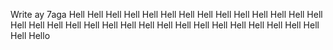 Write ay 7aga
Hell
Hell
Hell
Hell
Hell
Hell
Hell
Hell
Hell
Hell
Hell
Hell
Hell
Hell
Hell
Hell
Hell
Hell
Hell
Hell
Hell
Hell
Hell
Hell
Hell
Hell
Hell
Hell
Hell
Hell
Hell
Hell
Hello 
